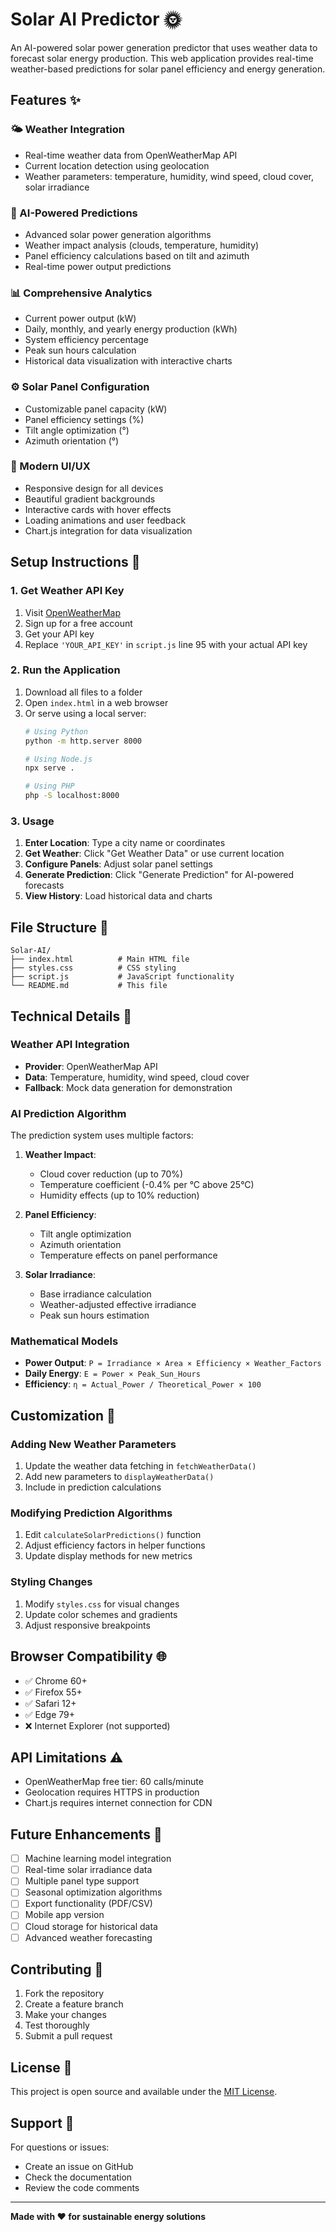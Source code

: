 # Solar AI Predictor 🌞

An AI-powered solar power generation predictor that uses weather data to forecast solar energy production. This web application provides real-time weather-based predictions for solar panel efficiency and energy generation.

## Features ✨

### 🌤️ Weather Integration
- Real-time weather data from OpenWeatherMap API
- Current location detection using geolocation
- Weather parameters: temperature, humidity, wind speed, cloud cover, solar irradiance

### 🤖 AI-Powered Predictions
- Advanced solar power generation algorithms
- Weather impact analysis (clouds, temperature, humidity)
- Panel efficiency calculations based on tilt and azimuth
- Real-time power output predictions

### 📊 Comprehensive Analytics
- Current power output (kW)
- Daily, monthly, and yearly energy production (kWh)
- System efficiency percentage
- Peak sun hours calculation
- Historical data visualization with interactive charts

### ⚙️ Solar Panel Configuration
- Customizable panel capacity (kW)
- Panel efficiency settings (%)
- Tilt angle optimization (°)
- Azimuth orientation (°)

### 📱 Modern UI/UX
- Responsive design for all devices
- Beautiful gradient backgrounds
- Interactive cards with hover effects
- Loading animations and user feedback
- Chart.js integration for data visualization

## Setup Instructions 🚀

### 1. Get Weather API Key
1. Visit [OpenWeatherMap](https://openweathermap.org/api)
2. Sign up for a free account
3. Get your API key
4. Replace `'YOUR_API_KEY'` in `script.js` line 95 with your actual API key

### 2. Run the Application
1. Download all files to a folder
2. Open `index.html` in a web browser
3. Or serve using a local server:
   ```bash
   # Using Python
   python -m http.server 8000
   
   # Using Node.js
   npx serve .
   
   # Using PHP
   php -S localhost:8000
   ```

### 3. Usage
1. **Enter Location**: Type a city name or coordinates
2. **Get Weather**: Click "Get Weather Data" or use current location
3. **Configure Panels**: Adjust solar panel settings
4. **Generate Prediction**: Click "Generate Prediction" for AI-powered forecasts
5. **View History**: Load historical data and charts

## File Structure 📁

```
Solar-AI/
├── index.html          # Main HTML file
├── styles.css          # CSS styling
├── script.js           # JavaScript functionality
└── README.md           # This file
```

## Technical Details 🔧

### Weather API Integration
- **Provider**: OpenWeatherMap API
- **Data**: Temperature, humidity, wind speed, cloud cover
- **Fallback**: Mock data generation for demonstration

### AI Prediction Algorithm
The prediction system uses multiple factors:

1. **Weather Impact**:
   - Cloud cover reduction (up to 70%)
   - Temperature coefficient (-0.4% per °C above 25°C)
   - Humidity effects (up to 10% reduction)

2. **Panel Efficiency**:
   - Tilt angle optimization
   - Azimuth orientation
   - Temperature effects on panel performance

3. **Solar Irradiance**:
   - Base irradiance calculation
   - Weather-adjusted effective irradiance
   - Peak sun hours estimation

### Mathematical Models
- **Power Output**: `P = Irradiance × Area × Efficiency × Weather_Factors`
- **Daily Energy**: `E = Power × Peak_Sun_Hours`
- **Efficiency**: `η = Actual_Power / Theoretical_Power × 100`

## Customization 🎨

### Adding New Weather Parameters
1. Update the weather data fetching in `fetchWeatherData()`
2. Add new parameters to `displayWeatherData()`
3. Include in prediction calculations

### Modifying Prediction Algorithms
1. Edit `calculateSolarPredictions()` function
2. Adjust efficiency factors in helper functions
3. Update display methods for new metrics

### Styling Changes
1. Modify `styles.css` for visual changes
2. Update color schemes and gradients
3. Adjust responsive breakpoints

## Browser Compatibility 🌐

- ✅ Chrome 60+
- ✅ Firefox 55+
- ✅ Safari 12+
- ✅ Edge 79+
- ❌ Internet Explorer (not supported)

## API Limitations ⚠️

- OpenWeatherMap free tier: 60 calls/minute
- Geolocation requires HTTPS in production
- Chart.js requires internet connection for CDN

## Future Enhancements 🚀

- [ ] Machine learning model integration
- [ ] Real-time solar irradiance data
- [ ] Multiple panel type support
- [ ] Seasonal optimization algorithms
- [ ] Export functionality (PDF/CSV)
- [ ] Mobile app version
- [ ] Cloud storage for historical data
- [ ] Advanced weather forecasting

## Contributing 🤝

1. Fork the repository
2. Create a feature branch
3. Make your changes
4. Test thoroughly
5. Submit a pull request

## License 📄

This project is open source and available under the [MIT License](LICENSE).

## Support 💬

For questions or issues:
- Create an issue on GitHub
- Check the documentation
- Review the code comments

---

**Made with ❤️ for sustainable energy solutions** 